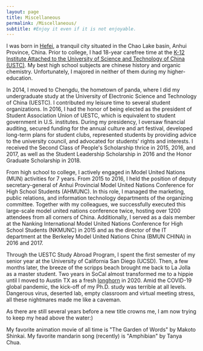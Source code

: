 ```yaml
---
layout: page
title: Miscellaneous
permalink: /Miscellaneous/
subtitle: #Enjoy it even if it is not enjoyable.
---
```


I was born in [Hefei](https://en.wikipedia.org/wiki/Hefei), a tranquil city situated in the Chao Lake basin, Anhui Province, China. Prior to college, I had 18-year carefree time at the [K-12 Institute Attached to the University of Science and Technology of China (USTC)](https://kdfz.ustc.edu.cn/main.htm). My best high school subjects are chinese history and organic chemistry. Unfortunately, I majored in neither of them during my higher-education.

In 2014, I moved to Chengdu, the hometown of panda, where I did my undergraduate study at the University of Electronic Science and Technology of China (UESTC). I contributed my leisure time to several student organizations. In 2016, I had the honor of being elected as the president of Student Association Union of UESTC, which is equivalent to student government in U.S. institutes. During my presidency, I oversaw financial auditing, secured funding for the annual culture and art festival, developed long-term plans for student clubs, represented students by providing advice to the university council, and advocated for students' rights and interests. I received the Second Class of People's Scholarship thrice in 2015, 2016, and 2017, as well as the Student Leadership Scholarship in 2016 and the Honor Graduate Scholarship in 2018.

From high school to college, I actively engaged in Model United Nations (MUN) activities for 7 years. From 2015 to 2016, I held the position of deputy secretary-general of Anhui Provincial Model United Nations Conference for High School Students (AHMUNC). In this role, I managed the marketing, public relations, and information technology departments of the organizing committee. Together with my colleagues, we successfully executed this large-scale model united nations conference twice, hosting over 1200 attendees from all corners of China. Additionally, I served as a dais member at the Nanking International Model United Nations Conference for High School Students (NKMUNC) in 2015 and as the director of the IT department at the Berkeley Model United Nations China (BMUN CHINA) in 2016 and 2017.

Through the UESTC Study Abroad Program, I spent the first semester of my senior year at the University of California San Diego (UCSD). Then, a few months later, the breeze of the scripps beach brought me back to La Jolla as a master student. Two years in SoCal almost transformed me to a hippie until I moved to Austin TX as a fresh [longhorn](https://www.utexas.edu/content/longhorn-traditions) in 2020. Amid the COVID-19 global pandemic, the kick-off of my Ph.D. study was terrible at all levels. Dangerous virus, deserted lab, empty classroom and virtual meeting stress, all these nightmares made me like a caveman. 

As there are still several years before a new title crowns me, I am now trying to keep my head above the water:)

My favorite animation movie of all time is "The Garden of Words" by Makoto Shinkai.
My favorite mandarin song (recently) is "Amphibian" by Tanya Chua.